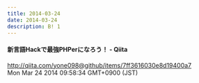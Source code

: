 ```yaml
---
title: 2014-03-24
date: 2014-03-24
description: B! 1
---
```


#### 新言語Hackで最強PHPerになろう！ - Qiita
http://qiita.com/yone098@github/items/7ff3616030e8d19400a7<br>
Mon Mar 24 2014 09:58:34 GMT+0900 (JST)<br>


